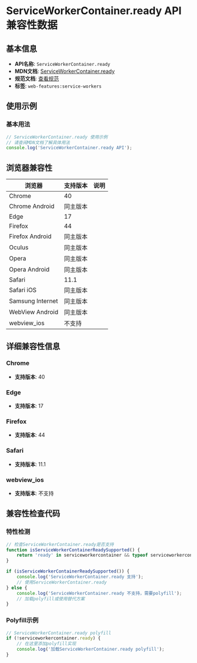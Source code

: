 # ServiceWorkerContainer.ready API 兼容性数据

## 基本信息

- **API名称**: `ServiceWorkerContainer.ready`
- **MDN文档**: [ServiceWorkerContainer.ready](https://developer.mozilla.org/docs/Web/API/ServiceWorkerContainer/ready)
- **规范文档**: [查看规范](https://w3c.github.io/ServiceWorker/#navigator-service-worker-ready)
- **标签**: `web-features:service-workers`

## 使用示例

### 基本用法

```javascript
// ServiceWorkerContainer.ready 使用示例
// 请查阅MDN文档了解具体用法
console.log('ServiceWorkerContainer.ready API');
```

## 浏览器兼容性

| 浏览器 | 支持版本 | 说明 |
|--------|----------|------|
| Chrome | 40 |  |
| Chrome Android | 同主版本 |  |
| Edge | 17 |  |
| Firefox | 44 |  |
| Firefox Android | 同主版本 |  |
| Oculus | 同主版本 |  |
| Opera | 同主版本 |  |
| Opera Android | 同主版本 |  |
| Safari | 11.1 |  |
| Safari iOS | 同主版本 |  |
| Samsung Internet | 同主版本 |  |
| WebView Android | 同主版本 |  |
| webview_ios | 不支持 |  |

## 详细兼容性信息

### Chrome

- **支持版本**: 40

### Edge

- **支持版本**: 17

### Firefox

- **支持版本**: 44

### Safari

- **支持版本**: 11.1

### webview_ios

- **支持版本**: 不支持

## 兼容性检查代码

### 特性检测

```javascript
// 检查ServiceWorkerContainer.ready是否支持
function isServiceWorkerContainerReadySupported() {
    return 'ready' in serviceworkercontainer && typeof serviceworkercontainer.ready === 'function';
}

if (isServiceWorkerContainerReadySupported()) {
    console.log('ServiceWorkerContainer.ready 支持');
    // 使用ServiceWorkerContainer.ready
} else {
    console.log('ServiceWorkerContainer.ready 不支持，需要polyfill');
    // 加载polyfill或使用替代方案
}
```

### Polyfill示例

```javascript
// ServiceWorkerContainer.ready polyfill
if (!serviceworkercontainer.ready) {
    // 在这里添加polyfill实现
    console.log('加载ServiceWorkerContainer.ready polyfill');
}
```

